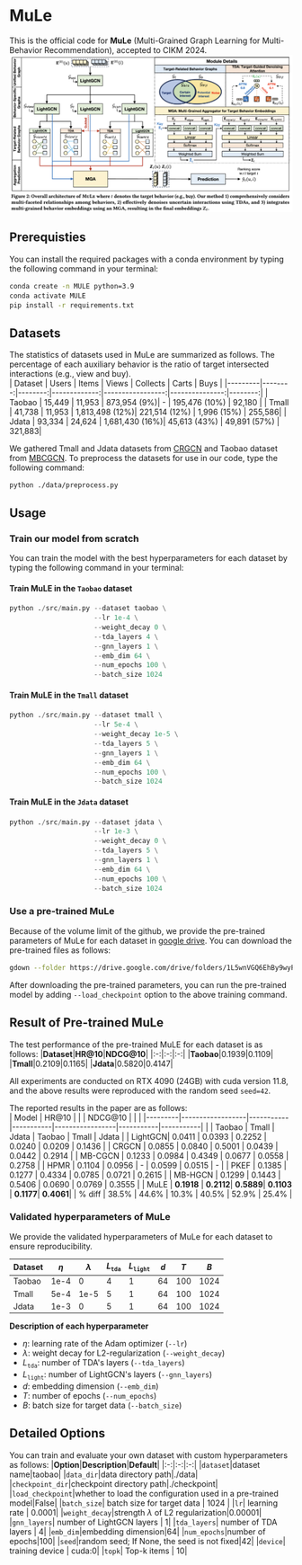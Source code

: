 # MuLe
This is the official code for **MuLe** (Multi-Grained Graph Learning for Multi-Behavior Recommendation), accepted to CIKM 2024.
![overview](./assets/overview.png)


## Prerequisties
You can install the required packages with a conda environment by typing the following command in your terminal:
```bash
conda create -n MULE python=3.9
conda activate MULE
pip install -r requirements.txt
```


## Datasets
The statistics of datasets used in MuLe are summarized as follows. The percentage of each auxiliary behavior is the ratio of target intersected interactions (e.g., view and buy).   
| Dataset | Users  | Items  | Views       | Collects        | Carts         | Buys   |
|---------|--------:|--------:|-------------:|-----------------:|---------------:|--------:|
| Taobao  | 15,449 | 11,953 | 873,954 (9%)| -               | 195,476 (10%) | 92,180 |
| Tmall   | 41,738 | 11,953 | 1,813,498 (12%)| 221,514 (12%)  | 1,996 (15%)   | 255,586|
| Jdata   | 93,334 | 24,624 | 1,681,430 (16%)| 45,613 (43%)   | 49,891 (57%)  | 321,883|

<!--<img src="./assets/data_statistics.png" width="500px" height="200px" title="data statistics"/>-->

We gathered Tmall and Jdata datasets from [CRGCN](https://github.com/MingshiYan/CRGCN) and Taobao dataset from [MBCGCN](https://github.com/SS-00-SS/MBCGCN).
To preprocess the datasets for use in our code, type the following command:
```
python ./data/preprocess.py
```

## Usage
### Train our model from scratch
You can train the model with the best hyperparameters for each dataset by typing the following command in your terminal:

#### Train MuLE in the `Taobao` dataset
```python
python ./src/main.py --dataset taobao \
                     --lr 1e-4 \
                     --weight_decay 0 \
                     --tda_layers 4 \
                     --gnn_layers 1 \
                     --emb_dim 64 \
                     --num_epochs 100 \
                     --batch_size 1024
```

#### Train MuLE in the `Tmall` dataset
```python
python ./src/main.py --dataset tmall \
                     --lr 5e-4 \
                     --weight_decay 1e-5 \
                     --tda_layers 5 \
                     --gnn_layers 1 \
                     --emb_dim 64 \
                     --num_epochs 100 \
                     --batch_size 1024
```

#### Train MuLE in the `Jdata` dataset
```python
python ./src/main.py --dataset jdata \
                     --lr 1e-3 \
                     --weight_decay 0 \
                     --tda_layers 5 \
                     --gnn_layers 1 \
                     --emb_dim 64 \
                     --num_epochs 100 \
                     --batch_size 1024
```

### Use a pre-trained MuLe
Because of the volume limit of the github, we provide the pre-trained parameters of MuLe for each dataset in [google drive](https://drive.google.com/drive/folders/1L5wnVGQ6EhBy9wyPJTOxsU9JD7zIIvrc?usp=sharing). 
You can download the pre-trained files as follows:
```bash
gdown --folder https://drive.google.com/drive/folders/1L5wnVGQ6EhBy9wyPJTOxsU9JD7zIIvrc 
```
After downloading the pre-trained parameters, you can run the pre-trained model by adding `--load_checkpoint` option to the above training command.


## Result of Pre-trained MuLe
The test performance of the pre-trained MuLE for each dataset is as follows:
|**Dataset**|**HR@10**|**NDCG@10**|
|:-:|:-:|:-:|
|**Taobao**|0.1939|0.1109|
|**Tmall**|0.2109|0.1165|
|**Jdata**|0.5820|0.4147|

All experiments are conducted on RTX 4090 (24GB) with cuda version 11.8, and the above results were reproduced with the random seed `seed=42`.

The reported results in the paper are as follows:  
| Model   | HR@10            |           |           | NDCG@10         |           |           |
|---------|------------------|-----------|-----------|-----------------|-----------|-----------|
|         | Taobao           | Tmall     | Jdata     | Taobao          | Tmall     | Jdata     |
| LightGCN| 0.0411           | 0.0393    | 0.2252    | 0.0240          | 0.0209    | 0.1436    |
| CRGCN   | 0.0855           | 0.0840    | 0.5001    | 0.0439          | 0.0442    | 0.2914    |
| MB-CGCN | 0.1233           | 0.0984    | 0.4349    | 0.0677          | 0.0558    | 0.2758    |
| HPMR    | 0.1104           | 0.0956    | -         | 0.0599          | 0.0515    | -         |
| PKEF    | 0.1385           | 0.1277    | 0.4334    | 0.0785          | 0.0721    | 0.2615    |
| MB-HGCN | 0.1299           | 0.1443    | 0.5406    | 0.0690          | 0.0769    | 0.3555    |
| MuLE    | **0.1918**       | **0.2112**| **0.5889**| **0.1103**      | **0.1177**| **0.4061**|
| % diff  | 38.5%            | 44.6%     | 10.3%     | 40.5%           | 52.9%     | 25.4%     |


### Validated hyperparameters of MuLe
We provide the validated hyperparameters of MuLe for each dataset to ensure reproducibility.

|Dataset| $\eta$ | $\lambda$ | $L_{\texttt{tda}}$ | $L_{\texttt{light}}$ | $d$ | $T$ | $B$
|-------|-------|-------|-------|-------|-------|-------|-------|
|Taobao| 1e-4 | 0 | 4 | 1 | 64 | 100 | 1024 |
|Tmall| 5e-4 | 1e-5 | 5 | 1 | 64 | 100 | 1024 |
|Jdata| 1e-3 | 0 | 5 | 1 | 64 | 100 | 1024 |

**Description of each hyperparameter**
* $\eta$: learning rate of the Adam optimizer (`--lr`)
* $\lambda$: weight decay for L2-regularization (`--weight_decay`)
* $L_{\texttt{tda}}$: number of TDA's layers (`--tda_layers`)
* $L_{\texttt{light}}$: number of LightGCN's layers (`--gnn_layers`)
* $d$: embedding dimension (`--emb_dim`)
* $T$: number of epochs (`--num_epochs`)
* $B$: batch size for target data (`--batch_size`)


## Detailed Options
You can train and evaluate your own dataset with custom hyperparameters as follows:
|**Option**|**Description**|**Default**|
|:-:|:-:|:-:|
|`dataset`|dataset name|taobao|
|`data_dir`|data directory path|./data|
|`checkpoint_dir`|checkpoint directory path|./checkpoint|
|`load_checkpoint`|whether to load the configuration used in a pre-trained model|False|
|`batch_size`| batch size for target data | 1024 |
|`lr`| learning rate | 0.0001|
|`weight_decay`|strength $\lambda$ of L2 regularization|0.00001|
|`gnn_layers`| number of LightGCN layers | 1|
|`tda_layers`| number of TDA layers | 4|
|`emb_dim`|embedding dimension|64|
|`num_epochs`|number of epochs|100|
|`seed`|random seed; If None, the seed is not fixed|42|
|`device`| training device | cuda:0|
|`topk`| Top-k items | 10|

